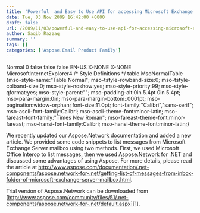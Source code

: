 ```yaml
---
title: 'Powerful  and Easy to Use API for accessing Microsoft Exchange Server'
date: Tue, 03 Nov 2009 16:42:00 +0000
draft: false
url: /2009/11/03/powerful-and-easy-to-use-api-for-accessing-microsoft-exchange-server/
author: Saqib Razzaq
summary: ''
tags: []
categories: ['Aspose.Email Product Family']
---
```


Normal 0 false false false EN-US X-NONE X-NONE MicrosoftInternetExplorer4 /\* Style Definitions \*/ table.MsoNormalTable {mso-style-name:"Table Normal"; mso-tstyle-rowband-size:0; mso-tstyle-colband-size:0; mso-style-noshow:yes; mso-style-priority:99; mso-style-qformat:yes; mso-style-parent:""; mso-padding-alt:0in 5.4pt 0in 5.4pt; mso-para-margin:0in; mso-para-margin-bottom:.0001pt; mso-pagination:widow-orphan; font-size:11.0pt; font-family:"Calibri","sans-serif"; mso-ascii-font-family:Calibri; mso-ascii-theme-font:minor-latin; mso-fareast-font-family:"Times New Roman"; mso-fareast-theme-font:minor-fareast; mso-hansi-font-family:Calibri; mso-hansi-theme-font:minor-latin;}

We recently updated our Aspose.Network documentation and added a new article. We provided some code snippets to list messages from Microsoft Exchange Server mailbox using two methods. First, we used Microsoft Office Interop to list messages, then we used Aspose.Network for .NET and discussed some advantages of using Aspose. For more details, please read the article at http://www.aspose.com/documentation/.net-components/aspose.network-for-.net/getting-list-of-messages-from-inbox-folder-of-microsoft-exchange-server-mailbox.html.

Trial version of Aspose.Network can be downloaded from [http://www.aspose.com/community/files/51/.net-components/aspose.network-for-.net/default.aspx][1].




[1]: http://www.aspose.com/community/files/51/.net-components/aspose.network-for-.net/default.aspx




